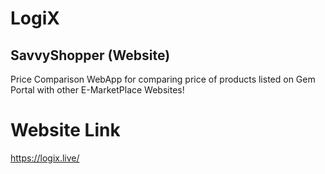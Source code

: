 # LogiX

## SavvyShopper (Website)

Price Comparison WebApp for comparing price of products listed on Gem Portal with other E-MarketPlace Websites!

# Website Link
https://logix.live/
